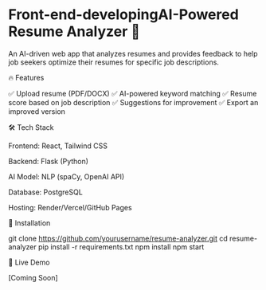 # Front-end-developingAI-Powered Resume Analyzer 🚀

An AI-driven web app that analyzes resumes and provides feedback to help job seekers optimize their resumes for specific job descriptions.

🔥 Features

✅ Upload resume (PDF/DOCX) ✅ AI-powered keyword matching ✅ Resume score based on job description ✅ Suggestions for improvement ✅ Export an improved version

🛠️ Tech Stack

Frontend: React, Tailwind CSS

Backend: Flask (Python)

AI Model: NLP (spaCy, OpenAI API)

Database: PostgreSQL

Hosting: Render/Vercel/GitHub Pages


🚀 Installation

git clone https://github.com/yourusername/resume-analyzer.git
cd resume-analyzer
pip install -r requirements.txt
npm install
npm start

🔗 Live Demo

[Coming Soon]

